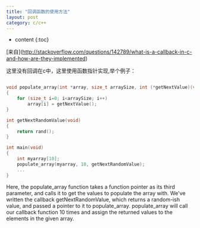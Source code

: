 ```yaml
---
title: "回调函数的使用方法"
layout: post
category: c/c++
---
```


* content
{:toc}

[来自](<BS>http://stackoverflow.com/questions/142789/what-is-a-callback-in-c-and-how-are-they-implemented)

这里没有回调在c中，这里使用函数指针实现,举个例子：

```c

void populate_array(int *array, size_t arraySize, int (*getNextValue)(void))
{
    for (size_t i=0; i<arraySize; i++)
        array[i] = getNextValue();
}

int getNextRandomValue(void)
{
    return rand();
}

int main(void)
{
    int myarray[10];
    populate_array(myarray, 10, getNextRandomValue);
    ...
}
```
<BS>Here, the populate_array function takes a function pointer as its third parameter, and calls it to get the values to populate the array with. We've written the callback getNextRandomValue, which returns a random-ish value, and passed a pointer to it to populate_array. populate_array will call our callback function 10 times and assign the returned values to the elements in the given array.

